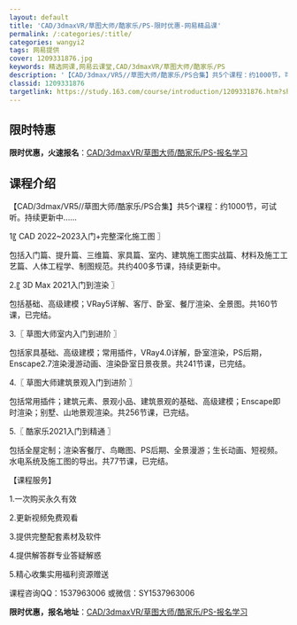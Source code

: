 ```yaml
---
layout: default
title: 'CAD/3dmaxVR/草图大师/酷家乐/PS-限时优惠-网易精品课'
permalink: /:categories/:title/
categories: wangyi2
tags: 网易提供
cover: 1209331876.jpg
keywords: 精选网课,网易云课堂,CAD/3dmaxVR/草图大师/酷家乐/PS
description: '【CAD/3dmax/VR5//草图大师/酷家乐/PS合集】共5个课程：约1000节，可试听。持续更新中……1〖CAD2'
classid: 1209331876
targetlink: https://study.163.com/course/introduction/1209331876.htm?share=1&shareId=1025206652&utm_campaign=share&utm_medium=iphoneShare&utm_source=&utm_u=1025206652
---
```


## 限时特惠

**限时优惠，火速报名**：[CAD/3dmaxVR/草图大师/酷家乐/PS-报名学习](https://study.163.com/course/introduction/1209331876.htm?share=1&shareId=1025206652&utm_campaign=share&utm_medium=iphoneShare&utm_source=&utm_u=1025206652)

## 课程介绍

【CAD/3dmax/VR5//草图大师/酷家乐/PS合集】共5个课程：约1000节，可试听。持续更新中……

1〖 CAD 2022~2023入门+完整深化施工图 〗

包括入门篇、提升篇、三维篇、家具篇、室内、建筑施工图实战篇、材料及施工工艺篇、人体工程学、制图规范。共约400多节课，持续更新中。



2.〖 3D Max 2021入门到渲染 〗 

包括基础、高级建模；VRay5详解、客厅、卧室、餐厅渲染、全景图。共160节课，已完结。



3.〖 草图大师室内入门到进阶 〗

包括家具基础、高级建模；常用插件，VRay4.0详解，卧室渲染，PS后期，Enscape2.7渲染漫游动画、渲染卧室日景夜景。共241节课，已完结。



4.〖 草图大师建筑景观入门到进阶 〗

包括常用插件；建筑元素、景观小品、建筑景观的基础、高级建模；Enscape即时渲染；别墅、山地景观渲染。共256节课，已完结。



5.〖 酷家乐2021入门到精通 〗

包括全屋定制；渲染客餐厅、鸟瞰图、PS后期、全景漫游；生长动画、短视频。水电系统及施工图的导出。共77节课，已完结。



【课程服务】

1.一次购买永久有效

2.更新视频免费观看

3.提供完整配套素材及软件

4.提供解答群专业答疑解惑

5.精心收集实用福利资源赠送



课程咨询QQ：1537963006 或微信：SY1537963006

**限时优惠，报名地址**：[CAD/3dmaxVR/草图大师/酷家乐/PS-报名学习](https://study.163.com/course/introduction/1209331876.htm?share=1&shareId=1025206652&utm_campaign=share&utm_medium=iphoneShare&utm_source=&utm_u=1025206652)

